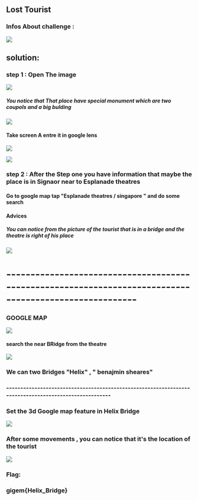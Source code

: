 

## Lost Tourist 	

### Infos About challenge : 

![](../Screenshot/P1.png)


## solution:



### step 1 : Open The  image 



![](../Screenshot/P2.png)

##### You notice that That place have special monument which are two coupols and a big   bulding

![](../Screenshot/P3.png)

#### Take screen A entre it in google lens 

![](../Screenshot/P4.png)


![](../Screenshot/P5.png)

### step 2 : After the Step one you have information that maybe the place is in Signaor near to Esplanade theatres 


#### Go to google map tap "Esplanade theatres /  singapore " and do some search 


#### Advices 

##### You can notice from the picture of the tourist that is in a bridge and the theatre is right of his place 

![](../Screenshot/P6.png)

# -------------------------------------------------------------------------------------------------------

### GOOGLE MAP 

![](../Screenshot/P7.png)


#### search the near BRidge from the theatre 

![](../Screenshot/P8.png)


### We can two Bridges "Helix" ,  " benajmin sheares"

### ------------------------------------------------------------------------------------------------------

### Set the 3d Google map feature in Helix Bridge 

![](../Screenshot/P9.png)

### After some movements , you can notice that it's the location of the tourist 

![](../Screenshot/P10.png)


### Flag:

### gigem{Helix_Bridge}
